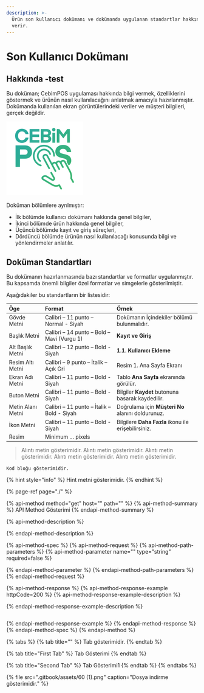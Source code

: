 ```yaml
---
description: >-
  Ürün son kullanıcı dokümanı ve dokümanda uygulanan standartlar hakkında bilgi
  verir.
---
```


# Son Kullanıcı Dokümanı

## Hakkında -test

Bu doküman; CebimPOS uygulaması hakkında bilgi vermek, özelliklerini göstermek ve ürünün nasıl kullanılacağını anlatmak amacıyla hazırlanmıştır. Dokümanda kullanılan ekran görüntülerindeki veriler ve müşteri bilgileri, gerçek değildir.

![CebimPOS Logo](.gitbook/assets/cebimposlogo.png)

Doküman bölümlere ayrılmıştır:

* İlk bölümde kullanıcı dokümanı hakkında genel bilgiler,
* İkinci bölümde ürün hakkında genel bilgiler,
* Üçüncü bölümde kayıt ve giriş süreçleri,
* Dördüncü bölümde ürünün nasıl kullanılacağı konusunda bilgi ve yönlendirmeler anlatılır.

## Doküman Standartları

Bu dokümanın hazırlanmasında bazı standartlar ve formatlar uygulanmıştır. Bu kapsamda önemli bilgiler özel formatlar ve simgelerle gösterilmiştir.

Aşağıdakiler bu standartların bir listesidir:

| **Öge** | **Format** | **Örnek** |
| :--- | :--- | :--- |
| Gövde Metni | Calibri – 11 punto – Normal - Siyah | Dokümanın İçindekiler bölümü bulunmalıdır. |
| Başlık Metni | Calibri – 14 punto – Bold – Mavi \(Vurgu 1\) | **Kayıt ve Giriş** |
| Alt Başlık Metni | Calibri – 12 punto – Bold - Siyah | **1.1.  Kullanıcı Ekleme** |
| Resim Altı Metni | Calibri – 9 punto – İtalik – Açık Gri | Resim 1. Ana Sayfa Ekranı |
| Ekran Adı Metni | Calibri – 11 punto – Bold - Siyah | Tablo **Ana Sayfa** ekranında görülür. |
| Buton Metni | Calibri – 11 punto – Bold - Siyah | Bilgiler **Kaydet** butonuna basarak kaydedilir. |
| Metin Alanı Metni | Calibri – 11 punto – İtalik – Bold - Siyah | Doğrulama için **Müşteri No** alanını doldurunuz. |
| İkon Metni | Calibri – 11 punto – Bold - Siyah | Bilgilere **Daha Fazla** ikonu ile erişebilirsiniz. |
| Resim | Minimum … pixels |  |

> Alıntı metin gösterimidir. Alıntı metin gösterimidir. Alıntı metin gösterimidir. Alıntı metin gösterimidir. Alıntı metin gösterimidir.

```text
Kod bloğu gösterimidir.
```

{% hint style="info" %}
Hint metni gösterimidir.
{% endhint %}

{% page-ref page="./" %}

{% api-method method="get" host="" path="" %}
{% api-method-summary %}
API Method Gösterimi
{% endapi-method-summary %}

{% api-method-description %}

{% endapi-method-description %}

{% api-method-spec %}
{% api-method-request %}
{% api-method-path-parameters %}
{% api-method-parameter name="" type="string" required=false %}

{% endapi-method-parameter %}
{% endapi-method-path-parameters %}
{% endapi-method-request %}

{% api-method-response %}
{% api-method-response-example httpCode=200 %}
{% api-method-response-example-description %}

{% endapi-method-response-example-description %}

```text

```
{% endapi-method-response-example %}
{% endapi-method-response %}
{% endapi-method-spec %}
{% endapi-method %}

{% tabs %}
{% tab title="" %}
Tab gösterimidir.
{% endtab %}

{% tab title="First Tab" %}
Tab Gösterimi
{% endtab %}

{% tab title="Second Tab" %}
Tab Gösterimi1
{% endtab %}
{% endtabs %}

{% file src=".gitbook/assets/60 \(1\).png" caption="Dosya indirme gösterimidir." %}

